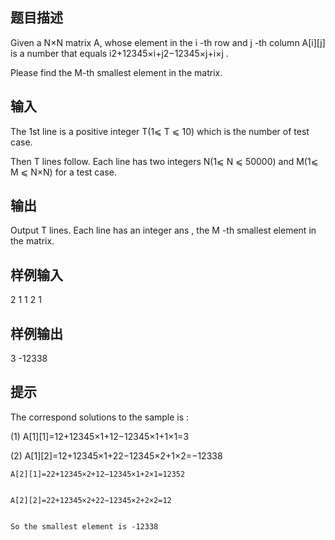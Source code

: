 ## 题目描述
Given a N×N
 matrix A, whose element in the i
-th row and j
-th column A[i][j]
 is a number that equals i2+12345×i+j2−12345×j+i×j
.

Please find the M-th smallest element in the matrix.

## 输入
The 1st line is a positive integer T(1⩽ T ⩽ 10) which is the number of test case.

Then T
 lines follow. Each line has two integers N(1⩽ N ⩽ 50000) and M(1⩽ M ⩽ N×N) for a test case.

## 输出
Output T
 lines. Each line has an integer ans
, the M
-th smallest element in the matrix.
## 样例输入
2
1 1
2 1
## 样例输出
3
-12338
## 提示

The correspond solutions to the sample is :


(1) A[1][1]=12+12345×1+12−12345×1+1×1=3



(2) A[1][2]=12+12345×1+22−12345×2+1×2=−12338


    A[2][1]=22+12345×2+12−12345×1+2×1=12352


    A[2][2]=22+12345×2+22−12345×2+2×2=12


    So the smallest element is -12338